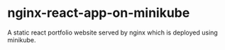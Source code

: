 # nginx-react-app-on-minikube
A static react portfolio website served by nginx which is deployed using minikube.
